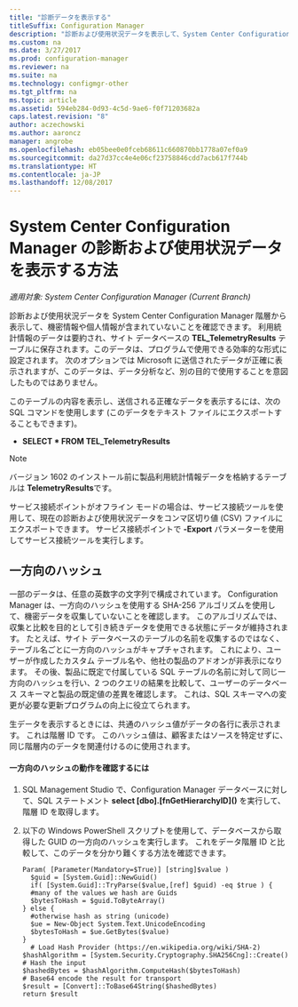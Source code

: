 ```yaml
---
title: "診断データを表示する"
titleSuffix: Configuration Manager
description: "診断および使用状況データを表示して、System Center Configuration Manager 階層に機密情報が含まれていないことを確認します。"
ms.custom: na
ms.date: 3/27/2017
ms.prod: configuration-manager
ms.reviewer: na
ms.suite: na
ms.technology: configmgr-other
ms.tgt_pltfrm: na
ms.topic: article
ms.assetid: 594eb284-0d93-4c5d-9ae6-f0f71203682a
caps.latest.revision: "8"
author: aczechowski
ms.author: aaroncz
manager: angrobe
ms.openlocfilehash: eb05bee0e0fceb68611c660870bb1778a07ef0a9
ms.sourcegitcommit: da27d37cc4e4e06cf23758846cdd7acb617f744b
ms.translationtype: HT
ms.contentlocale: ja-JP
ms.lasthandoff: 12/08/2017
---
```

# <a name="how-to-view-diagnostics-and-usage-data-for-system-center-configuration-manager"></a>System Center Configuration Manager の診断および使用状況データを表示する方法

*適用対象: System Center Configuration Manager (Current Branch)*

診断および使用状況データを System Center Configuration Manager 階層から表示して、機密情報や個人情報が含まれていないことを確認できます。 利用統計情報のデータは要約され、サイト データベースの **TEL_TelemetryResults** テーブルに保存されます。このデータは、プログラムで使用できる効率的な形式に設定されます。 次のオプションでは Microsoft に送信されたデータが正確に表示されますが、このデータは、データ分析など、別の目的で使用することを意図したものではありません。  

このテーブルの内容を表示し、送信される正確なデータを表示するには、次の SQL コマンドを使用します  (このデータをテキスト ファイルにエクスポートすることもできます)。  

-   **SELECT \* FROM TEL_TelemetryResults**  

> [!NOTE]  
>  バージョン 1602 のインストール前に製品利用統計情報データを格納するテーブルは **TelemetryResults**です。  

サービス接続ポイントがオフライン モードの場合は、サービス接続ツールを使用して、現在の診断および使用状況データをコンマ区切り値 (CSV) ファイルにエクスポートできます。 サービス接続ポイントで **-Export** パラメーターを使用してサービス接続ツールを実行します。  

##  <a name="bkmk_hashes"></a> 一方向のハッシュ  
一部のデータは、任意の英数字の文字列で構成されています。 Configuration Manager は、一方向のハッシュを使用する SHA-256 アルゴリズムを使用して、機密データを収集していないことを確認します。 このアルゴリズムでは、収集と比較を目的として引き続きデータを使用できる状態にデータが維持されます。 たとえば、サイト データベースのテーブルの名前を収集するのではなく、テーブル名ごとに一方向のハッシュがキャプチャされます。 これにより、ユーザーが作成したカスタム テーブル名や、他社の製品のアドオンが非表示になります。 その後、製品に既定で付属している SQL テーブルの名前に対して同じ一方向のハッシュを行い、2 つのクエリの結果を比較して、ユーザーのデータベース スキーマと製品の既定値の差異を確認します。 これは、SQL スキーマへの変更が必要な更新プログラムの向上に役立てられます。  

生データを表示するときには、共通のハッシュ値がデータの各行に表示されます。 これは階層 ID です。 このハッシュ値は、顧客またはソースを特定せずに、同じ階層内のデータを関連付けるのに使用されます。  

#### <a name="to-see-how-the-one-way-hash-works"></a>一方向のハッシュの動作を確認するには  

1.  SQL Management Studio で、Configuration Manager データベースに対して、SQL ステートメント **select [dbo].[fnGetHierarchyID]\(\)** を実行して、階層 ID を取得します。  

2.  以下の Windows PowerShell スクリプトを使用して、データベースから取得した GUID の一方向のハッシュを実行します。 これをデータ階層 ID と比較して、このデータを分かり難くする方法を確認できます。  

    ```  
    Param( [Parameter(Mandatory=$True)] [string]$value )  
      $guid = [System.Guid]::NewGuid()  
      if( [System.Guid]::TryParse($value,[ref] $guid) -eq $true ) {  
      #many of the values we hash are Guids  
      $bytesToHash = $guid.ToByteArray()  
    } else {  
      #otherwise hash as string (unicode)  
      $ue = New-Object System.Text.UnicodeEncoding  
      $bytesToHash = $ue.GetBytes($value)   
    }  
      # Load Hash Provider (https://en.wikipedia.org/wiki/SHA-2)   
    $hashAlgorithm = [System.Security.Cryptography.SHA256Cng]::Create()    
    # Hash the input   
    $hashedBytes = $hashAlgorithm.ComputeHash($bytesToHash)              
    # Base64 encode the result for transport   
    $result = [Convert]::ToBase64String($hashedBytes)    
    return $result   
    ```  
